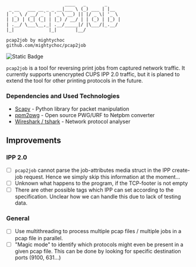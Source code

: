 ```
                      ____   _       _
 _ __   ___ __ _ _ __|___ \ (_) ___ | |__
| '_ \ / __/ _` | '_ \ __) || |/ _ \| '_ \
| |_) | (_| (_| | |_) / __/ | | (_) | |_) |
| .__/ \___\__,_| .__/_____|/ |\___/|_.__/
|_|             |_|       |__/

pcap2job by mightychoc
github.com/mightychoc/pcap2job

```

![Static Badge](https://img.shields.io/badge/IPP-2.0-008000?style=for-the-badge)

`pcap2job` is a tool for reversing print jobs from captured network traffic. It currently supports unencrypted CUPS IPP 2.0 traffic, but it is planed to extend the tool for other printing protocols in the future.

### Dependencies and Used Technologies

- [Scapy](https://scapy.net/) - Python library for packet manipulation
- [ppm2pwg](https://github.com/attah/ppm2pwg) - Open source PWG/URF to Netpbm converter
- [Wireshark / tshark](https://www.wireshark.org/) - Network protocol analyser

<!-- ## Want to support the project?

If you want to support me with this project, feel free to share your printer traffic with you :)

> [!WARNING]
> Obviously, as the goal of this project is to reverse engineer the print job, the file you printed is visible in the end. Furthermore, meta-data like your user-name, the name of the file or the time of printing can be leaked.

Of course, all data submitted is treated confidential. -->

## Improvements

### IPP 2.0

- [ ] `pcap2job` cannot parse the job-attributes media struct in the IPP create-job request. Hence we simply skip this information at the moment...
- [ ] Unknown what happens to the program, if the TCP-footer is not empty
- [ ] There are other possible tags which IPP can set according to the specification. Unclear how we can handle this due to lack of testing data.

### General

- [ ] Use multithreading to process multiple pcap files / multiple jobs in a pcap file in parallel.
- [ ] "Magic mode" to identify which protocols might even be present in a given pcap file. This can be done by looking for specific destination ports (9100, 631...)
